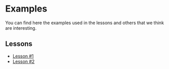 # Examples

You can find here the examples used in the lessons and others that we think are
interesting.

## Lessons

- [Lesson #1](./examples/lesson1/)
- [Lesson #2](./examples/lesson2/)
